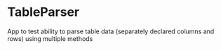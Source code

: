 # TableParser
App to test ability to parse table data (separately declared columns and rows) using multiple methods
